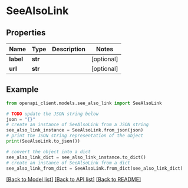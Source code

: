 # SeeAlsoLink


## Properties

Name | Type | Description | Notes
------------ | ------------- | ------------- | -------------
**label** | **str** |  | [optional] 
**url** | **str** |  | [optional] 

## Example

```python
from openapi_client.models.see_also_link import SeeAlsoLink

# TODO update the JSON string below
json = "{}"
# create an instance of SeeAlsoLink from a JSON string
see_also_link_instance = SeeAlsoLink.from_json(json)
# print the JSON string representation of the object
print(SeeAlsoLink.to_json())

# convert the object into a dict
see_also_link_dict = see_also_link_instance.to_dict()
# create an instance of SeeAlsoLink from a dict
see_also_link_from_dict = SeeAlsoLink.from_dict(see_also_link_dict)
```
[[Back to Model list]](../README.md#documentation-for-models) [[Back to API list]](../README.md#documentation-for-api-endpoints) [[Back to README]](../README.md)


